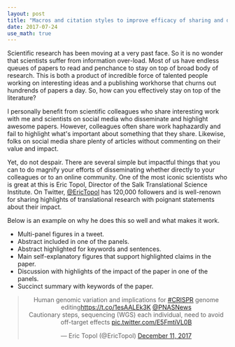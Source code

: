 ```yaml
---
layout: post
title: "Macros and citation styles to improve efficacy of sharing and discussing research articles."
date: 2017-07-24
use_math: true
---
```


Scientific research has been moving at a very past face. So it is no wonder that scientists suffer from information over-load. Most of us have endless queues of papers to read and penchance to stay on top of broad body of research. This is both a product of incredible force of talented people working on interesting ideas and a publishing workhorse that churns out hundrends of papers a day. So, how can you effectively stay on top of the literature? 

I personally benefit from scientific colleagues who share interesting work with me and scientists on social media who disseminate and highlight awesome papers. However, colleagues often share work haphazardly and fail to highlight what's important about something that they  share. Likewise, folks on social media share plenty of articles without commenting on their value and impact. 

Yet, do not despair. There are several simple but impactful things that you can to do magnify your efforts of disseminating whether directly to your colleagues or to an online community. One of the most iconic scientists who is great at this is Eric Topol, Director of the Salk Translational Science Institute. On Twitter, [@EricTopol](https://twitter.com/EricTopol?ref_src=twsrc%5Egoogle%7Ctwcamp%5Eserp%7Ctwgr%5Eauthor) has 120,000 followers and is well-renown for sharing highlights of translational research with poignant statements about their impact. 

Below is an example on why he does this so well and what makes it work. 

* Multi-panel figures in a tweet.
* Abstract included in one of the panels. 
* Abstract highlighted for keywords and sentences. 
* Main self-explanatory figures that support highlighted claims in the paper. 
* Discussion with highlights of the impact of the paper in one of the panels.
* Succinct summary with keywords of the paper.

<center><blockquote class="twitter-tweet" data-lang="en"><p lang="en" dir="ltr">Human genomic variation and implications for <a href="https://twitter.com/hashtag/CRISPR?src=hash&amp;ref_src=twsrc%5Etfw">#CRISPR</a> genome editing<a href="https://t.co/1esAALEk3K">https://t.co/1esAALEk3K</a> <a href="https://twitter.com/PNASNews?ref_src=twsrc%5Etfw">@PNASNews</a><br>Cautionary steps, sequencing (WGS) each individual, need to avoid off-target effects <a href="https://t.co/E5FmtiVL0B">pic.twitter.com/E5FmtiVL0B</a></p>&mdash; Eric Topol (@EricTopol) <a href="https://twitter.com/EricTopol/status/940317967497097216?ref_src=twsrc%5Etfw">December 11, 2017</a></blockquote></center>
<script async src="https://platform.twitter.com/widgets.js" charset="utf-8"></script>

